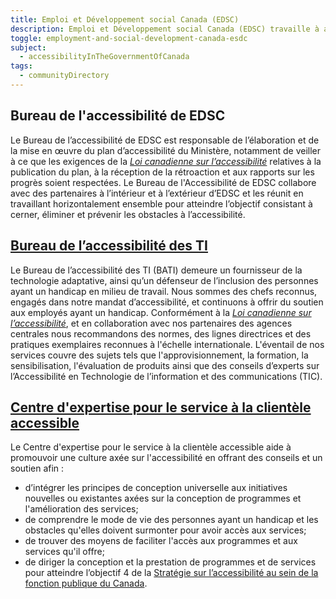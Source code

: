 ```yaml
---
title: Emploi et Développement social Canada (EDSC)
description: Emploi et Développement social Canada (EDSC) travaille à améliorer le niveau de vie et la qualité de vie de tous les Canadiens en faisant la promotion d'une main-d'œuvre mobile et hautement spécialisée ainsi que d'un marché du travail efficace et favorable à l'inclusion. EDSC compte plusieurs équipes travaillant dans le domaine de l'accessibilité numérique dans le but de créer un environnement sans obstacle pour les Canadiens et les employés !
toggle: employment-and-social-development-canada-esdc
subject:
  - accessibilityInTheGovernmentOfCanada
tags:
  - communityDirectory
---
```


<div class="row wb-eqht">
<div class="col-md-6">
<h2 class="h3">Bureau de l'accessibilité de EDSC</a></h2>

Le Bureau de l’accessibilité de EDSC est responsable de l’élaboration et de la mise en œuvre du plan d’accessibilité du Ministère, notamment de veiller à ce que les exigences de la [_Loi canadienne sur l’accessibilité_](https://www.canada.ca/fr/emploi-developpement-social/programmes/canada-accessible.html) relatives à la publication du plan, à la réception de la rétroaction et aux rapports sur les progrès soient respectées. Le Bureau de l'Accessibilité de EDSC collabore avec des partenaires à l’intérieur et à l’extérieur d’EDSC et les réunit en travaillant horizontalement ensemble pour atteindre l’objectif consistant à cerner, éliminer et prévenir les obstacles à l’accessibilité.

</div>
<div class="col-md-6">
<h2 class="h3"><a href="https://bati-itao.github.io/index-fr.html">Bureau de l&rsquo;accessibilité des TI</a></h2>

Le Bureau de l’accessibilité des TI (BATI) demeure un fournisseur de la technologie adaptative, ainsi qu’un défenseur de l’inclusion des personnes ayant un handicap en milieu de travail. Nous sommes des chefs reconnus, engagés dans notre mandat d’accessibilité, et continuons à offrir du soutien aux employés ayant un handicap. Conformément à la [_Loi canadienne sur l’accessibilité_](https://www.canada.ca/fr/emploi-developpement-social/programmes/canada-accessible.html), et en collaboration avec nos partenaires des agences centrales nous recommandons des normes, des lignes directrices et des pratiques exemplaires reconnues à l'échelle internationale. L'éventail de nos services couvre des sujets tels que l'approvisionnement, la formation, la sensibilisation, l'évaluation de produits ainsi que des conseils d’experts sur l’Accessibilité en Technologie de l’information et des communications (TIC).

</div>
<div class="col-md-6">
<h2 class="h3"><a href="https://ceacs-cesca.github.io/index-fr.html">Centre d'expertise pour le service à la clientèle accessible</a></h2>

Le Centre d'expertise pour le service à la clientèle accessible aide à promouvoir une culture axée sur l'accessibilité en offrant des conseils et un soutien afin :

- d’intégrer les principes de conception universelle aux initiatives nouvelles ou existantes axées sur la conception de programmes et l'amélioration des services;
- de comprendre le mode de vie des personnes ayant un handicap et les obstacles qu'elles doivent surmonter pour avoir accès aux services;
- de trouver des moyens de faciliter l'accès aux programmes et aux services qu'il offre;
- de diriger la conception et la prestation de programmes et de services pour atteindre l’objectif 4 de la [Stratégie sur l’accessibilité au sein de la fonction publique du Canada](https://www.canada.ca/fr/gouvernement/fonctionpublique/mieux-etre-inclusion-diversite-fonction-publique/diversite-equite-matiere-emploi/accessibilite-fonction-publique/strategie-accessibilite-fonction-publique-tdm.html).

</div>
</div>
